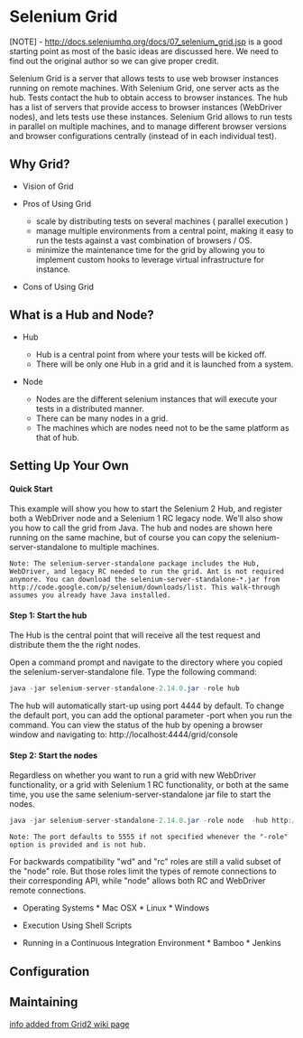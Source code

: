 Selenium Grid
=============
[NOTE] - http://docs.seleniumhq.org/docs/07_selenium_grid.jsp is a good starting point as most of the basic ideas are discussed here. We need to find out the original author so we can give proper credit.

Selenium Grid is a server that allows tests to use web browser instances running on remote machines. With Selenium Grid, one server acts as the hub. Tests contact the hub to obtain access to browser instances. The hub has a list of servers that provide access to browser instances (WebDriver nodes), and lets tests use these instances. Selenium Grid allows to run tests in parallel on multiple machines, and to manage different browser versions and browser configurations centrally (instead of in each individual test).

Why Grid?
---------

* Vision of Grid

* Pros of Using Grid
  * scale by distributing tests on several machines ( parallel execution )
  * manage multiple environments from a central point, making it easy to run the tests against a vast combination of browsers / OS.
  * minimize the maintenance time for the grid by allowing you to implement custom hooks to leverage virtual infrastructure for instance.

* Cons of Using Grid




What is a Hub and Node?
-----------------------

* Hub
	* Hub is a central point from where your tests will be kicked off.
	* There will be only one Hub in a grid and it is launched from a system.

* Node
	* Nodes are the different selenium instances that will execute your tests in a distributed manner.
	* There can be many nodes in a grid.
	* The machines which are nodes need not to be the same platform as that of hub.


Setting Up Your Own
-------------------

#### Quick Start

This example will show you how to start the Selenium 2 Hub, and register both a WebDriver node and a Selenium 1 RC legacy node. We’ll also show you how to call the grid from Java. The hub and nodes are shown here running on the same machine, but of course you can copy the selenium-server-standalone to multiple machines.

``` Note: The selenium-server-standalone package includes the Hub, WebDriver, and legacy RC needed to run the grid. Ant is not required anymore. You can download the selenium-server-standalone-*.jar from http://code.google.com/p/selenium/downloads/list. This walk-through assumes you already have Java installed. ```

#### Step 1: Start the hub

The Hub is the central point that will receive all the test request and distribute them the the right nodes.

Open a command prompt and navigate to the directory where you copied the selenium-server-standalone file. Type the following command:

```java
java -jar selenium-server-standalone-2.14.0.jar -role hub
```

The hub will automatically start-up using port 4444 by default. To change the default port, you can add the optional parameter -port when you run the command. You can view the status of the hub by opening a browser window and navigating to: http://localhost:4444/grid/console

#### Step 2: Start the nodes

Regardless on whether you want to run a grid with new WebDriver functionality, or a grid with Selenium 1 RC functionality, or both at the same time, you use the same selenium-server-standalone jar file to start the nodes.

```java
java -jar selenium-server-standalone-2.14.0.jar -role node  -hub http://localhost:4444/grid/register
```
```
Note: The port defaults to 5555 if not specified whenever the "-role" option is provided and is not hub.
```
For backwards compatibility "wd" and "rc" roles are still a valid subset of the "node" role. But those roles limit the types of remote connections to their corresponding API, while "node" allows both RC and WebDriver remote connections.


* Operating Systems
      * Mac OSX
      * Linux
      * Windows

* Execution Using Shell Scripts

* Running in a Continuous Integration Environment
      * Bamboo
      * Jenkins


Configuration
-------------


Maintaining
-----------



[info added from Grid2 wiki page](https://code.google.com/p/selenium/wiki/Grid2)
